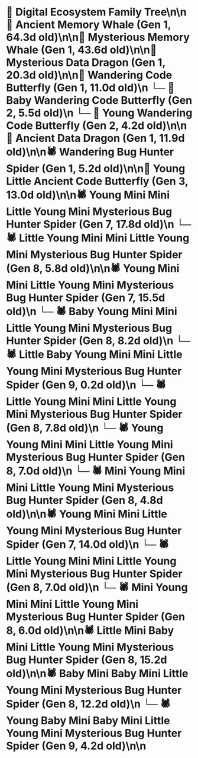 # 🌳 Digital Ecosystem Family Tree\n\n🐋 Ancient Memory Whale (Gen 1, 64.3d old)\n\n🐋 Mysterious Memory Whale (Gen 1, 43.6d old)\n\n🐉 Mysterious Data Dragon (Gen 1, 20.3d old)\n\n🦋 Wandering Code Butterfly (Gen 1, 11.0d old)\n  └─ 🦋 Baby Wandering Code Butterfly (Gen 2, 5.5d old)\n  └─ 🦋 Young Wandering Code Butterfly (Gen 2, 4.2d old)\n\n🐉 Ancient Data Dragon (Gen 1, 11.9d old)\n\n🕷️ Wandering Bug Hunter Spider (Gen 1, 5.2d old)\n\n🦋 Young Little Ancient Code Butterfly (Gen 3, 13.0d old)\n\n🕷️ Young Mini Mini Little Young Mini Mysterious Bug Hunter Spider (Gen 7, 17.8d old)\n  └─ 🕷️ Little Young Mini Mini Little Young Mini Mysterious Bug Hunter Spider (Gen 8, 5.8d old)\n\n🕷️ Young Mini Mini Little Young Mini Mysterious Bug Hunter Spider (Gen 7, 15.5d old)\n  └─ 🕷️ Baby Young Mini Mini Little Young Mini Mysterious Bug Hunter Spider (Gen 8, 8.2d old)\n    └─ 🕷️ Little Baby Young Mini Mini Little Young Mini Mysterious Bug Hunter Spider (Gen 9, 0.2d old)\n  └─ 🕷️ Little Young Mini Mini Little Young Mini Mysterious Bug Hunter Spider (Gen 8, 7.8d old)\n  └─ 🕷️ Young Young Mini Mini Little Young Mini Mysterious Bug Hunter Spider (Gen 8, 7.0d old)\n  └─ 🕷️ Mini Young Mini Mini Little Young Mini Mysterious Bug Hunter Spider (Gen 8, 4.8d old)\n\n🕷️ Young Mini Mini Little Young Mini Mysterious Bug Hunter Spider (Gen 7, 14.0d old)\n  └─ 🕷️ Little Young Mini Mini Little Young Mini Mysterious Bug Hunter Spider (Gen 8, 7.0d old)\n  └─ 🕷️ Mini Young Mini Mini Little Young Mini Mysterious Bug Hunter Spider (Gen 8, 6.0d old)\n\n🕷️ Little Mini Baby Mini Little Young Mini Mysterious Bug Hunter Spider (Gen 8, 15.2d old)\n\n🕷️ Baby Mini Baby Mini Little Young Mini Mysterious Bug Hunter Spider (Gen 8, 12.2d old)\n  └─ 🕷️ Young Baby Mini Baby Mini Little Young Mini Mysterious Bug Hunter Spider (Gen 9, 4.2d old)\n\n